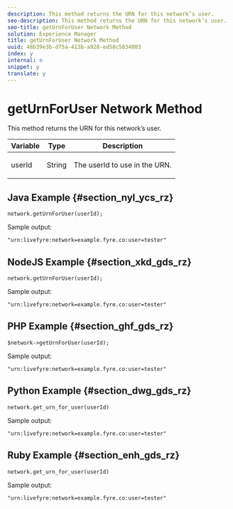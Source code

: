 ```yaml
---
description: This method returns the URN for this network’s user.
seo-description: This method returns the URN for this network’s user.
seo-title: getUrnForUser Network Method
solution: Experience Manager
title: getUrnForUser Network Method
uuid: 48b39e3b-d75a-413b-a928-ed58c5834803
index: y
internal: n
snippet: y
translate: y
---
```


# getUrnForUser Network Method

This method returns the URN for this network’s user.

<table id="properties_gq4_jyf_5y" class="simpletable properties" cellpadding="4" cellspacing="0"> 
 <thead class="prophead sthead"> 
  <th class="proptypehd"> Variable </th> 
  <th class="propvaluehd"> Type </th> 
  <th class="propdeschd"> Description </th> 
 </thead> 
 <tr class="property strow"> 
  <td class="proptype stentry"> <span class="varname"> userId </span> </td> 
  <td class="propvalue stentry"> String </td> 
  <td class="propdesc stentry"> <p>The userId to use in the URN.</p> </td> 
 </tr> 
</table>

## Java Example {#section_nyl_ycs_rz}

```
network.getUrnForUser(userId);
```

Sample output:

```
"urn:livefyre:network=example.fyre.co:user=tester" 

```

## NodeJS Example {#section_xkd_gds_rz}

```
network.getUrnForUser(userId);
```

Sample output:

```
"urn:livefyre:network=example.fyre.co:user=tester" 

```

## PHP Example {#section_ghf_gds_rz}

```
$network->getUrnForUser(userId); 

```

Sample output:

```
"urn:livefyre:network=example.fyre.co:user=tester" 

```

## Python Example {#section_dwg_gds_rz}

```
network.get_urn_for_user(userId) 

```

Sample output:

```
"urn:livefyre:network=example.fyre.co:user=tester" 

```

## Ruby Example {#section_enh_gds_rz}

```
network.get_urn_for_user(userId) 

```

Sample output:

```
"urn:livefyre:network=example.fyre.co:user=tester" 

```

